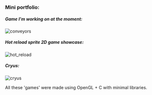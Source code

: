 ### Mini portfolio:
##### Game I'm working on at the moment:
![conveyors](https://github.com/GonkieDev/Gonkiedev/assets/109432021/c00e0244-61b4-4152-bfe6-468ea4a26ac8)
##### Hot reload sprite 2D game showcase:
![hot_reload](https://github.com/GonkieDev/Gonkiedev/assets/109432021/27b673c4-723e-4cf8-b458-67fa38277077)
##### Cryus:
![cryus](https://github.com/GonkieDev/Gonkiedev/assets/109432021/4faa958a-431f-4369-aff7-49d005055cb3)

All these 'games' were made using OpenGL + C with minimal libraries.
